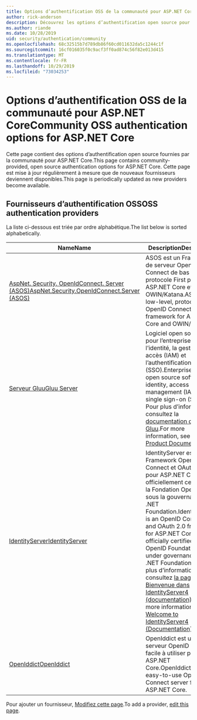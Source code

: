 ```yaml
---
title: Options d’authentification OSS de la communauté pour ASP.NET Core
author: rick-anderson
description: Découvrez les options d’authentification open source pour ASP.NET Core.
ms.author: riande
ms.date: 10/28/2019
uid: security/authentication/community
ms.openlocfilehash: 68c32515b7d789db86f60cd011632da5c1244c1f
ms.sourcegitcommit: 16cf016035f0c9acf3ff0ad874c56f82e013d415
ms.translationtype: MT
ms.contentlocale: fr-FR
ms.lasthandoff: 10/29/2019
ms.locfileid: "73034253"
---
```

# <a name="community-oss-authentication-options-for-aspnet-core"></a><span data-ttu-id="2e1b3-103">Options d’authentification OSS de la communauté pour ASP.NET Core</span><span class="sxs-lookup"><span data-stu-id="2e1b3-103">Community OSS authentication options for ASP.NET Core</span></span>

<span data-ttu-id="2e1b3-104">Cette page contient des options d’authentification open source fournies par la communauté pour ASP.NET Core.</span><span class="sxs-lookup"><span data-stu-id="2e1b3-104">This page contains community-provided, open source authentication options for ASP.NET Core.</span></span> <span data-ttu-id="2e1b3-105">Cette page est mise à jour régulièrement à mesure que de nouveaux fournisseurs deviennent disponibles.</span><span class="sxs-lookup"><span data-stu-id="2e1b3-105">This page is periodically updated as new providers become available.</span></span>

## <a name="oss-authentication-providers"></a><span data-ttu-id="2e1b3-106">Fournisseurs d’authentification OSS</span><span class="sxs-lookup"><span data-stu-id="2e1b3-106">OSS authentication providers</span></span>

<span data-ttu-id="2e1b3-107">La liste ci-dessous est triée par ordre alphabétique.</span><span class="sxs-lookup"><span data-stu-id="2e1b3-107">The list below is sorted alphabetically.</span></span>

| <span data-ttu-id="2e1b3-108">Name</span><span class="sxs-lookup"><span data-stu-id="2e1b3-108">Name</span></span> | <span data-ttu-id="2e1b3-109">Description</span><span class="sxs-lookup"><span data-stu-id="2e1b3-109">Description</span></span> |
| ---- | ----------- |
| [<span data-ttu-id="2e1b3-110">AspNet. Security. OpenIdConnect. Server (ASOS)</span><span class="sxs-lookup"><span data-stu-id="2e1b3-110">AspNet.Security.OpenIdConnect.Server (ASOS)</span></span>](https://github.com/aspnet-contrib/AspNet.Security.OpenIdConnect.Server) | <span data-ttu-id="2e1b3-111">ASOS est un Framework de serveur OpenID Connect de bas niveau à protocole First pour ASP.NET Core et OWIN/Katana.</span><span class="sxs-lookup"><span data-stu-id="2e1b3-111">ASOS is a low-level, protocol-first OpenID Connect server framework for ASP.NET Core and OWIN/Katana.</span></span> |
| [<span data-ttu-id="2e1b3-112">Serveur Gluu</span><span class="sxs-lookup"><span data-stu-id="2e1b3-112">Gluu Server</span></span>](https://gluu.org/) | <span data-ttu-id="2e1b3-113">Logiciel open source prêt pour l’entreprise pour l’identité, la gestion des accès (IAM) et l’authentification unique (SSO).</span><span class="sxs-lookup"><span data-stu-id="2e1b3-113">Enterprise ready, open source software for identity, access management (IAM), and single sign-on (SSO).</span></span> <span data-ttu-id="2e1b3-114">Pour plus d’informations, consultez la [documentation du produit Gluu](https://gluu.org/docs/).</span><span class="sxs-lookup"><span data-stu-id="2e1b3-114">For more information, see the [Gluu Product Documentation](https://gluu.org/docs/).</span></span> |
| [<span data-ttu-id="2e1b3-115">IdentityServer</span><span class="sxs-lookup"><span data-stu-id="2e1b3-115">IdentityServer</span></span>](https://identityserver.io/) | <span data-ttu-id="2e1b3-116">IdentityServer est un Framework OpenID Connect et OAuth 2,0 pour ASP.NET Core, officiellement certifié par la Fondation OpenID et sous la gouvernance de .NET Foundation.</span><span class="sxs-lookup"><span data-stu-id="2e1b3-116">IdentityServer is an OpenID Connect and OAuth 2.0 framework for ASP.NET Core, officially certified by the OpenID Foundation and under governance of the .NET Foundation.</span></span> <span data-ttu-id="2e1b3-117">Pour plus d’informations, consultez [la page Bienvenue dans IdentityServer4 (documentation)](https://identityserver4.readthedocs.io/en/latest/).</span><span class="sxs-lookup"><span data-stu-id="2e1b3-117">For more information, see [Welcome to IdentityServer4 (Documentation)](https://identityserver4.readthedocs.io/en/latest/).</span></span> |
| [<span data-ttu-id="2e1b3-118">OpenIddict</span><span class="sxs-lookup"><span data-stu-id="2e1b3-118">OpenIddict</span></span>](https://github.com/openiddict/openiddict-core) | <span data-ttu-id="2e1b3-119">OpenIddict est un serveur OpenID Connect facile à utiliser pour ASP.NET Core.</span><span class="sxs-lookup"><span data-stu-id="2e1b3-119">OpenIddict is an easy-to-use OpenID Connect server for ASP.NET Core.</span></span> |

<span data-ttu-id="2e1b3-120">Pour ajouter un fournisseur, [Modifiez cette page](https://github.com/login?return_to=https%3A%2F%2Fgithub.com%2Faspnet%2FDocs%2Fedit%2Fmaster%2Faspnetcore%2Fsecurity%2Fauthentication%2Fcommunity.md).</span><span class="sxs-lookup"><span data-stu-id="2e1b3-120">To add a provider, [edit this page](https://github.com/login?return_to=https%3A%2F%2Fgithub.com%2Faspnet%2FDocs%2Fedit%2Fmaster%2Faspnetcore%2Fsecurity%2Fauthentication%2Fcommunity.md).</span></span>
